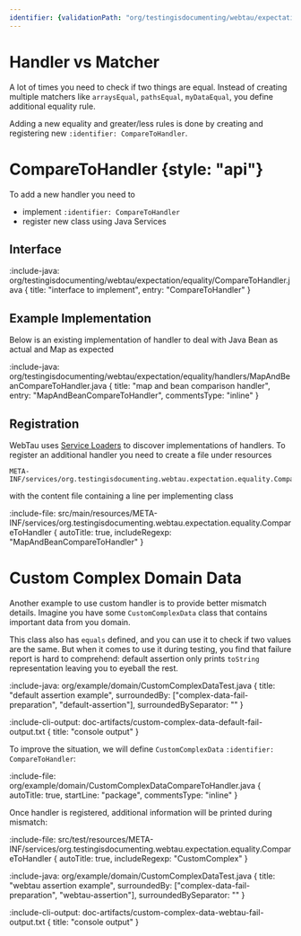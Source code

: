 ```yaml
---
identifier: {validationPath: "org/testingisdocumenting/webtau/expectation/equality/CompareToHandler.java"}`
---
```


# Handler vs Matcher

A lot of times you need to check if two things are equal.
Instead of creating multiple matchers like `arraysEqual`, `pathsEqual`, `myDataEqual`, you define additional equality rule.

Adding a new equality and greater/less rules is done by creating and registering new `:identifier: CompareToHandler`.

# CompareToHandler {style: "api"}

To add a new handler you need to
* implement `:identifier: CompareToHandler`
* register new class using Java Services 

## Interface 

:include-java: org/testingisdocumenting/webtau/expectation/equality/CompareToHandler.java {
    title: "interface to implement",
    entry: "CompareToHandler"
}

## Example Implementation

Below is an existing implementation of handler to deal with Java Bean as actual and Map as expected

:include-java: org/testingisdocumenting/webtau/expectation/equality/handlers/MapAndBeanCompareToHandler.java {
    title: "map and bean comparison handler",
    entry: "MapAndBeanCompareToHandler",
    commentsType: "inline"
}

## Registration

WebTau uses [Service Loaders](https://docs.oracle.com/javase/8/docs/api/java/util/ServiceLoader.html) to discover implementations of handlers.
To register an additional handler you need to create a file under resources 

```
META-INF/services/org.testingisdocumenting.webtau.expectation.equality.CompareToHandler
```

with the content file containing a line per implementing class

:include-file: src/main/resources/META-INF/services/org.testingisdocumenting.webtau.expectation.equality.CompareToHandler {
    autoTitle: true,
    includeRegexp: "MapAndBeanCompareToHandler" }

# Custom Complex Domain Data

Another example to use custom handler is to provide better mismatch details. 
Imagine you have some `CustomComplexData` class that contains important data from you domain. 

This class also has `equals` defined, and you can use it to check if two values are the same.
But when it comes to use it during testing, you find that failure report is hard to comprehend: default assertion 
only prints `toString` representation leaving you to eyeball the rest.

:include-java: org/example/domain/CustomComplexDataTest.java {
  title: "default assertion example",
  surroundedBy: ["complex-data-fail-preparation", "default-assertion"],
  surroundedBySeparator: ""
}

:include-cli-output: doc-artifacts/custom-complex-data-default-fail-output.txt { title: "console output" }

To improve the situation, we will define `CustomComplexData` `:identifier: CompareToHandler`:

:include-file: org/example/domain/CustomComplexDataCompareToHandler.java { 
  autoTitle: true,
  startLine: "package",
  commentsType: "inline"
}

Once handler is registered, additional information will be printed during mismatch:

:include-file: src/test/resources/META-INF/services/org.testingisdocumenting.webtau.expectation.equality.CompareToHandler {
  autoTitle: true,
  includeRegexp: "CustomComplex" 
}

:include-java: org/example/domain/CustomComplexDataTest.java {
  title: "webtau assertion example",
  surroundedBy: ["complex-data-fail-preparation", "webtau-assertion"],
  surroundedBySeparator: ""
}

:include-cli-output: doc-artifacts/custom-complex-data-webtau-fail-output.txt { title: "console output" }
